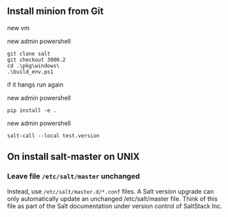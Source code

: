 ## Install minion from Git


new vm

new admin powershell

    git clone salt
    git checkout 3000.2
    cd .\pkg\windows\
    .\build_env.ps1 

if it hangs run again 

new admin powershell

    pip install -e .

new admin powershell

    salt-call --local test.version

## On install salt-master on UNIX 

### Leave file `/etc/salt/master` unchanged

Instead, use `/etc/salt/master.d/*.conf` files. A Salt version upgrade can only automatically update an unchanged /etc/salt/master file. Think of this file as part of the Salt documentation under version control of SaltStack Inc.

